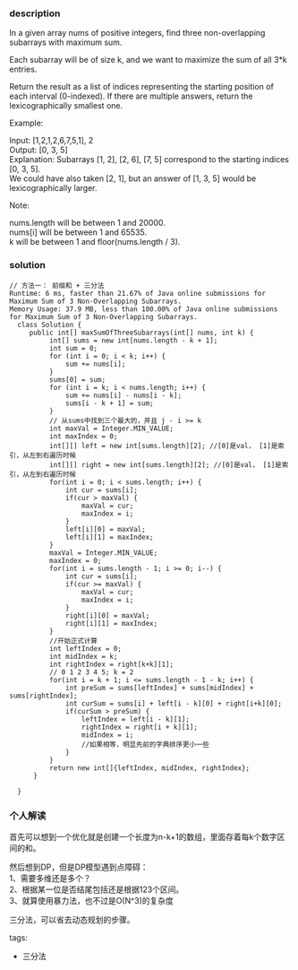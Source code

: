### description    
  In a given array nums of positive integers, find three non-overlapping subarrays with maximum sum.  
    
  Each subarray will be of size k, and we want to maximize the sum of all 3*k entries.  
    
  Return the result as a list of indices representing the starting position of each interval (0-indexed). If there are multiple answers, return the lexicographically smallest one.  
    
  Example:  
    
  Input: [1,2,1,2,6,7,5,1], 2  
  Output: [0, 3, 5]  
  Explanation: Subarrays [1, 2], [2, 6], [7, 5] correspond to the starting indices [0, 3, 5].  
  We could have also taken [2, 1], but an answer of [1, 3, 5] would be lexicographically larger.  
     
    
  Note:  
    
  nums.length will be between 1 and 20000.  
  nums[i] will be between 1 and 65535.  
  k will be between 1 and floor(nums.length / 3).  
### solution    
```    
// 方法一： 前缀和 + 三分法  
Runtime: 6 ms, faster than 21.67% of Java online submissions for Maximum Sum of 3 Non-Overlapping Subarrays.  
Memory Usage: 37.9 MB, less than 100.00% of Java online submissions for Maximum Sum of 3 Non-Overlapping Subarrays.  
  class Solution {  
     public int[] maxSumOfThreeSubarrays(int[] nums, int k) {  
          int[] sums = new int[nums.length - k + 1];  
          int sum = 0;  
          for (int i = 0; i < k; i++) {  
              sum += nums[i];  
          }  
          sums[0] = sum;  
          for (int i = k; i < nums.length; i++) {  
              sum += nums[i] - nums[i - k];  
              sums[i - k + 1] = sum;  
          }  
          // 从sums中找到三个最大的，并且 j - i >= k  
          int maxVal = Integer.MIN_VALUE;  
          int maxIndex = 0;  
          int[][] left = new int[sums.length][2]; //[0]是val， [1]是索引，从左到右遍历时候  
          int[][] right = new int[sums.length][2]; //[0]是val， [1]是索引，从左到右遍历时候  
          for(int i = 0; i < sums.length; i++) {  
              int cur = sums[i];  
              if(cur > maxVal) {  
                  maxVal = cur;  
                  maxIndex = i;  
              }  
              left[i][0] = maxVal;  
              left[i][1] = maxIndex;  
          }  
          maxVal = Integer.MIN_VALUE;  
          maxIndex = 0;  
          for(int i = sums.length - 1; i >= 0; i--) {  
              int cur = sums[i];  
              if(cur >= maxVal) {  
                  maxVal = cur;  
                  maxIndex = i;  
              }  
              right[i][0] = maxVal;  
              right[i][1] = maxIndex;  
          }  
          //开始正式计算  
          int leftIndex = 0;  
          int midIndex = k;  
          int rightIndex = right[k+k][1];  
          // 0 1 2 3 4 5; k = 2  
          for(int i = k + 1; i <= sums.length - 1 - k; i++) {  
              int preSum = sums[leftIndex] + sums[midIndex] + sums[rightIndex];  
              int curSum = sums[i] + left[i - k][0] + right[i+k][0];  
              if(curSum > preSum) {  
                  leftIndex = left[i - k][1];  
                  rightIndex = right[i + k][1];  
                  midIndex = i;  
                  //如果相等，明显先前的字典排序更小一些  
              }  
          }  
          return new int[]{leftIndex, midIndex, rightIndex};  
      }  
    
  }  
```    
    
### 个人解读    
  首先可以想到一个优化就是创建一个长度为n-k+1的数组，里面存着每k个数字区间的和。  
    
  然后想到DP，但是DP模型遇到点障碍：  
  1、需要多维还是多个？  
  2、根据某一位是否结尾包括还是根据123个区间。  
  3、就算使用暴力法，也不过是O(N^3)的复杂度  
    
  三分法，可以省去动态规划的步骤。  
    
tags:    
  -  三分法  
